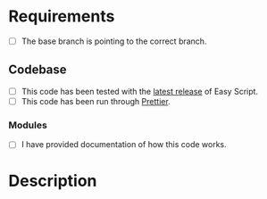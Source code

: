 # Requirements
<!-- To check a box, remove the spaces and put a "x" in between the brackets. e.g: [x] -->

- [ ] The base branch is pointing to the correct branch. <!-- If you are updating the code base, the base branch should be pointing to the latest release branch, otherwise point it to the "main" branch. -->

## Codebase
<!-- These requirements are only needed to be met if you are updating the codebase. -->

- [ ] This code has been tested with the [latest release](https://github.com/EasyScriptJS/EasyScript/releases/latest) of Easy Script.
- [ ] This code has been run through [Prettier](https://prettier.io).

### Modules

<!-- If you are updating or adding a module, your code needs to meet these extra requirements. -->

- [ ] I have provided documentation of how this code works. <!-- Only required if you are adding a feature to an existing module, or are adding a new module. -->

# Description
<!-- Provide a description of the changes made in this pull request below. -->
